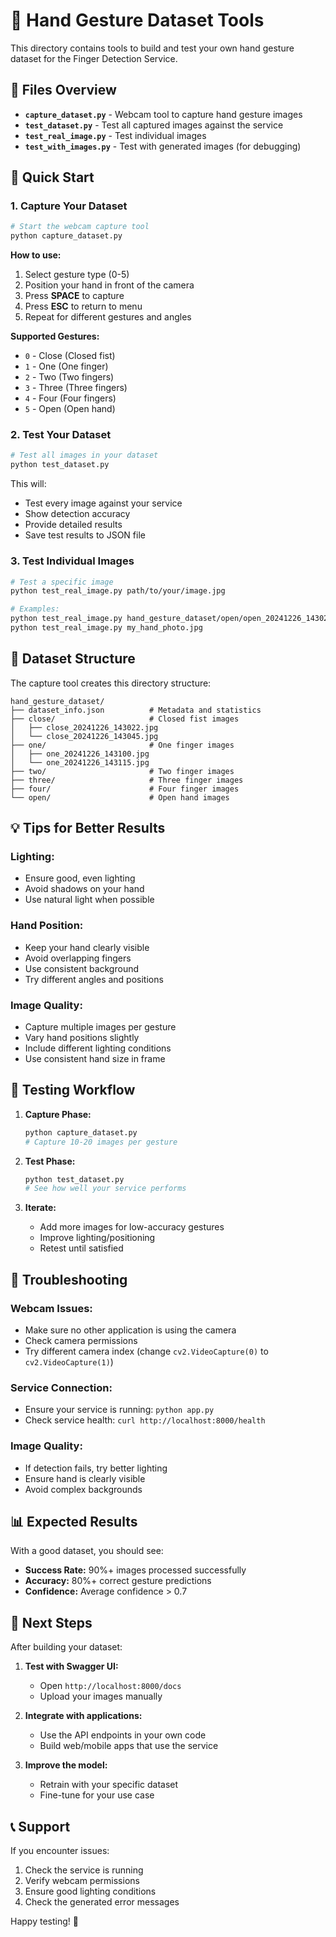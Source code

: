 # 🤚 Hand Gesture Dataset Tools

This directory contains tools to build and test your own hand gesture dataset for the Finger Detection Service.

## 📁 Files Overview

- **`capture_dataset.py`** - Webcam tool to capture hand gesture images
- **`test_dataset.py`** - Test all captured images against the service
- **`test_real_image.py`** - Test individual images
- **`test_with_images.py`** - Test with generated images (for debugging)

## 🚀 Quick Start

### 1. Capture Your Dataset

```bash
# Start the webcam capture tool
python capture_dataset.py
```

**How to use:**
1. Select gesture type (0-5)
2. Position your hand in front of the camera
3. Press **SPACE** to capture
4. Press **ESC** to return to menu
5. Repeat for different gestures and angles

**Supported Gestures:**
- `0` - Close (Closed fist)
- `1` - One (One finger)
- `2` - Two (Two fingers)
- `3` - Three (Three fingers)
- `4` - Four (Four fingers)
- `5` - Open (Open hand)

### 2. Test Your Dataset

```bash
# Test all images in your dataset
python test_dataset.py
```

This will:
- Test every image against your service
- Show detection accuracy
- Provide detailed results
- Save test results to JSON file

### 3. Test Individual Images

```bash
# Test a specific image
python test_real_image.py path/to/your/image.jpg

# Examples:
python test_real_image.py hand_gesture_dataset/open/open_20241226_143022.jpg
python test_real_image.py my_hand_photo.jpg
```

## 📁 Dataset Structure

The capture tool creates this directory structure:

```
hand_gesture_dataset/
├── dataset_info.json          # Metadata and statistics
├── close/                     # Closed fist images
│   ├── close_20241226_143022.jpg
│   └── close_20241226_143045.jpg
├── one/                       # One finger images
│   ├── one_20241226_143100.jpg
│   └── one_20241226_143115.jpg
├── two/                       # Two finger images
├── three/                     # Three finger images
├── four/                      # Four finger images
└── open/                      # Open hand images
```

## 💡 Tips for Better Results

### **Lighting:**
- Ensure good, even lighting
- Avoid shadows on your hand
- Use natural light when possible

### **Hand Position:**
- Keep your hand clearly visible
- Avoid overlapping fingers
- Use consistent background
- Try different angles and positions

### **Image Quality:**
- Capture multiple images per gesture
- Vary hand positions slightly
- Include different lighting conditions
- Use consistent hand size in frame

## 🧪 Testing Workflow

1. **Capture Phase:**
   ```bash
   python capture_dataset.py
   # Capture 10-20 images per gesture
   ```

2. **Test Phase:**
   ```bash
   python test_dataset.py
   # See how well your service performs
   ```

3. **Iterate:**
   - Add more images for low-accuracy gestures
   - Improve lighting/positioning
   - Retest until satisfied

## 🔧 Troubleshooting

### **Webcam Issues:**
- Make sure no other application is using the camera
- Check camera permissions
- Try different camera index (change `cv2.VideoCapture(0)` to `cv2.VideoCapture(1)`)

### **Service Connection:**
- Ensure your service is running: `python app.py`
- Check service health: `curl http://localhost:8000/health`

### **Image Quality:**
- If detection fails, try better lighting
- Ensure hand is clearly visible
- Avoid complex backgrounds

## 📊 Expected Results

With a good dataset, you should see:
- **Success Rate:** 90%+ images processed successfully
- **Accuracy:** 80%+ correct gesture predictions
- **Confidence:** Average confidence > 0.7

## 🎯 Next Steps

After building your dataset:

1. **Test with Swagger UI:**
   - Open `http://localhost:8000/docs`
   - Upload your images manually

2. **Integrate with applications:**
   - Use the API endpoints in your own code
   - Build web/mobile apps that use the service

3. **Improve the model:**
   - Retrain with your specific dataset
   - Fine-tune for your use case

## 📞 Support

If you encounter issues:
1. Check the service is running
2. Verify webcam permissions
3. Ensure good lighting conditions
4. Check the generated error messages

Happy testing! 🎉
